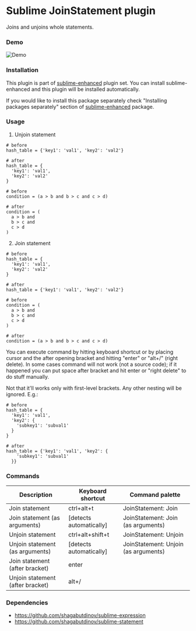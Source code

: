 # Sublime JoinStatement plugin

Joins and unjoins whole statements.


### Demo

![Demo](https://raw.github.com/shagabutdinov/sublime-join-statement/master/demo/demo.gif "Demo")


### Installation

This plugin is part of [sublime-enhanced](http://github.com/shagabutdinov/sublime-enhanced)
plugin set. You can install sublime-enhanced and this plugin will be installed
automatically.

If you would like to install this package separately check "Installing packages
separately" section of [sublime-enhanced](http://github.com/shagabutdinov/sublime-enhanced)
package.


### Usage

1. Unjoin statement

```
# before
hash_table = {'key1': 'val1', 'key2': 'val2'}

# after
hash_table = {
  'key1': 'val1',
  'key2': 'val2'
}

# before
condition = (a > b and b > c and c > d)

# after
condition = (
  a > b and
  b > c and
  c > d
)
```

2. Join statement

```
# before
hash_table = {
  'key1': 'val1',
  'key2': 'val2'
}

# after
hash_table = {'key1': 'val1', 'key2': 'val2'}

# before
condition = (
  a > b and
  b > c and
  c > d
)

# after
condition = (a > b and b > c and c > d)
```

You can execute command by hitting keyboard shortcut or by placing cursor and
the after opening bracket and hitting "enter" or "alt+/" (right delete). In some
cases command will not work (not a source code); if it happened you can put
space after bracket and hit enter or "right delete" to do stuff manually.

Not that it'll works only with first-level brackets. Any other nesting will be
ignored. E.g.:

```
# before
hash_table = {
  'key1': 'val1',
  'key2': {
    'subkey1': 'subval1'
  }
}

# after
hash_table = {'key1': 'val1', 'key2': {
    'subkey1': 'subval1'
  }}
```

### Commands

| Description                      | Keyboard shortcut       | Command palette                      |
|----------------------------------|-------------------------|--------------------------------------|
| Join statement                   | ctrl+alt+t              | JoinStatement: Join                  |
| Join statement (as arguments)    | [detects automatically] | JoinStatement: Join (as arguments)   |
| Unjoin statement                 | ctrl+alt+shift+t        | JoinStatement: Unjoin                |
| Unjoin statement (as arguments)  | [detects automatically] | JoinStatement: Unjoin (as arguments) |
| Join statement (after bracket)   | enter                   |                                      |
| Unjoin statement (after bracket) | alt+/                   |                                      |


### Dependencies

- https://github.com/shagabutdinov/sublime-expression
- https://github.com/shagabutdinov/sublime-statement
